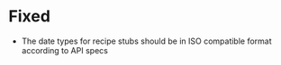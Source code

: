 # Fixed

- The date types for recipe stubs should be in ISO compatible format according to API specs

